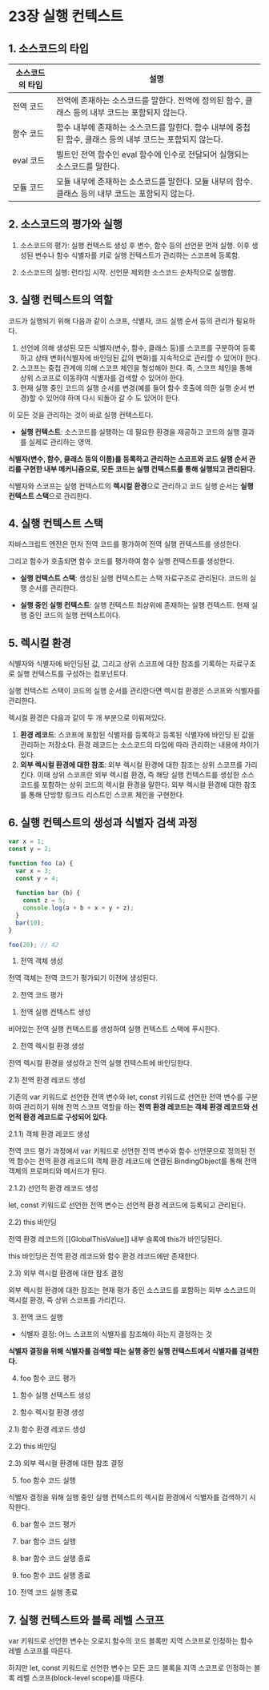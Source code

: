 # 23장 실행 컨텍스트

## 1. 소스코드의 타입

|소스코드의 타입|설명|
|---|---|
|전역 코드|전역에 존재하는 소스코드를 말한다. 전역에 정의된 함수, 클래스 등의 내부 코드는 포함되지 않는다.|
|함수 코드|함수 내부에 존재하는 소스코드를 말한다. 함수 내부에 중첩된 함수, 클래스 등의 내부 코드는 포함되지 않는다.|
|eval 코드|빌트인 전역 함수인 eval 함수에 인수로 전달되어 실행되는 소스코드를 말한다.|
|모듈 코드|모듈 내부에 존재하는 소스코드를 말한다. 모듈 내부의 함수. 클래스 등의 내부 코드는 포함되지 않는다.|

## 2. 소스코드의 평가와 실행

1. 소스코드의 평가: 실행 컨텍스트 생성 후 변수, 함수 등의 선언문 먼저 실행. 이후 생성된 변수나 함수 식별자를 키로 실행 컨텍스트가 관리하는 스코프에 등록함.

2. 소스코드의 실행: 런타임 시작. 선언문 제외한 소스코드 순차적으로 실행함.

## 3. 실행 컨텍스트의 역할

코드가 실행되기 위해 다음과 같이 스코프, 식별자, 코드 실행 순서 등의 관리가 필요하다.

1. 선언에 의해 생성된 모든 식별자(변수, 함수, 클래스 등)를 스코프를 구분하여 등록하고 상태 변화(식별자에 바인딩된 값의 변화)를 지속적으로 관리할 수 있어야 한다.
2. 스코프는 중첩 관계에 의해 스코프 체인을 형성해야 한다. 즉, 스코프 체인을 통해 상위 스코프로 이동하여 식별자를 검색할 수 있어야 한다.
3. 현재 실행 중인 코드의 실행 순서를 변경(예를 들어 함수 호출에 의한 실행 순서 변경)할 수 있어야 하며 다시 되돌아 갈 수 도 있어야 한다.

이 모든 것을 관리하는 것이 바로 실행 컨텍스트다.

- **실행 컨텍스트**: 소스코드를 실행하는 데 필요한 환경을 제공하고 코드의 실행 결과를 실제로 관리하는 영역. 

**식별자(변수, 함수, 클래스 등의 이름)를 등록하고 관리하는 스코프와 코드 실행 순서 관리를 구현한 내부 메커니즘으로, 모든 코드는 실행 컨텍스트를 통해 실행되고 관리된다.**

식별자와 스코프는 실행 컨텍스트의 **렉시컬 환경**으로 관리하고 코드 실행 순서는 **실행 컨텍스트 스택**으로 관리한다.

## 4. 실행 컨텍스트 스택

자바스크립트 엔진은 먼저 전역 코드를 평가하여 전역 실행 컨텍스트를 생성한다. 

그리고 함수가 호출되면 함수 코드를 평가하여 함수 실행 컨텍스트를 생성한다.

- **실행 컨텍스트 스택**: 생성된 실행 컨텍스트는 스택 자료구조로 관리된다. 코드의 실행 순서를 관리한다.

- **실행 중인 실행 컨텍스트**: 실행 컨텍스트 최상위에 존재하는 실행 컨텍스트. 현재 실행 중인 코드의 실행 컨텍스트이다.

## 5. 렉시컬 환경

식별자와 식별자에 바인딩된 값, 그리고 상위 스코프에 대한 참조를 기록하는 자료구조로 실행 컨텍스트를 구성하는 컴포넌트다.

실행 컨텍스트 스택이 코드의 실행 순서를 관리한다면 렉시컬 환경은 스코프와 식별자를 관리한다.

렉시컬 환경은 다음과 같이 두 개 부분으로 이뤄져있다.

1. **환경 레코드**: 스코프에 포함된 식별자를 등록하고 등록된 식별자에 바인딩 된 값을 관리하는 저장소다. 환경 레코드는 소스코드의 타입에 따라 관리하는 내용에 차이가 있다.
2. **외부 렉시컬 환경에 대한 참조**: 외부 렉시컬 환경에 대한 참조는 상위 스코프를 가리킨다. 
이때 상위 스코프란 외부 렉시컬 환경, 즉 해당 실행 컨텍스트를 생성한 소스코드를 포함하는 상위 코드의 렉시컬 환경을 말한다. 
외부 렉시컬 환경에 대한 참조를 통해 단방향 링크드 리스트인 스코프 체인을 구현한다.

## 6. 실행 컨텍스트의 생성과 식별자 검색 과정

```javascript
var x = 1;
const y = 2;

function foo (a) {
  var x = 3;
  const y = 4;
  
  function bar (b) {
    const z = 5;
    console.log(a + b + x + y + z);
  }
  bar(10);
}

foo(20); // 42
```

1. 전역 객체 생성

전역 객체는 전역 코드가 평가되기 이전에 생성된다.

2. 전역 코드 평가

1) 전역 실행 컨텍스트 생성

비어있는 전역 실행 컨텍스트를 생성하여 실행 컨텍스트 스택에 푸시한다.

2) 전역 렉시컬 환경 생성

전역 렉시컬 환경을 생성하고 전역 실행 컨텍스트에 바인딩한다.

2.1) 전역 환경 레코드 생성

기존의 var 키워드로 선언한 전역 변수와 let, const 키워드로 선언한 전역 변수를 구분하여 관리하기 위해 
전역 스코프 역할을 하는 **전역 환경 레코드는 객체 환경 레코드와 선언적 환경 레코드로 구성되어 있다.**

2.1.1) 객체 환경 레코드 생성

전역 코드 평가 과정에서 var 키워드로 선언한 전역 변수와 함수 선언문으로 정의된 전역 함수는 전역 환경 레코드의 객체 환경 레코드에 연결된 BindingObject를 통해 전역 객체의 프로퍼티와 메서드가 된다.

2.1.2) 선언적 환경 레코드 생성

let, const 키워드로 선언한 전역 변수는 선언적 환경 레코드에 등록되고 관리된다.

2.2) this 바인딩

전역 환경 레코드의 [[GlobalThisValue]] 내부 슬록에 this가 바인딩된다.

this 바인딩은 전역 환경 레코드와 함수 환경 레코드에만 존재한다.

2.3) 외부 렉시컬 환경에 대한 참조 결정

외부 렉시컬 환경에 대한 참조는 현재 평가 중인 소스코드를 포함하는 외부 소스코드의 렉시컬 환경, 즉 상위 스코프를 가리킨다.

3. 전역 코드 실행

- 식별자 결정: 어느 스코프의 식별자를 참조해야 하는지 결정하는 것

**식별자 결정을 위해 식별자를 검색할 때는 실행 중인 실행 컨텍스트에서 식별자를 검색한다.**

4. foo 함수 코드 평가

1) 함수 실행 선텍스트 생성

2) 함수 렉시컬 환경 생성

2.1) 함수 환경 레코드 생성

2.2) this 바인딩

2.3) 외부 렉시컬 환경에 대한 참조 결정

5. foo 함수 코드 실행

식별자 결정을 위해 실행 중인 실행 컨텍스트의 렉시컬 환경에서 식별자를 검색하기 시작한다.

6. bar 함수 코드 평가

7. bar 함수 코드 실행

8. bar 함수 코드 실행 종료

9. foo 함수 코드 실행 종료

10. 전역 코드 실행 종료

## 7. 실행 컨텍스트와 블록 레벨 스코프

var 키워드로 선언한 변수는 오로지 함수의 코드 블록만 지역 스코프로 인정하는 함수 레벨 스코프를 따른다.

하지만 let, const 키워드로 선언한 변수는 모든 코드 블록을 지역 스코프로 인정하는 블록 레벨 스코프(block-level scope)를 따른다.
